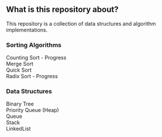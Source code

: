 ## What is this repository about?

This repository is a collection of data structures and algorithm implementations.

### Sorting Algorithms
Counting Sort - Progress<br />
Merge Sort<br />
Quick Sort<br />
Radix Sort - Progress<br />

### Data Structures

Binary Tree<br />
Priority Queue (Heap)<br />
Queue<br />
Stack<br />
LinkedList
